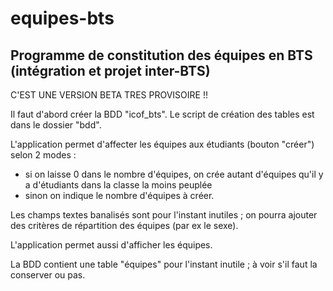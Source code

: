 # equipes-bts
Programme de constitution des équipes en BTS (intégration et projet inter-BTS)
------------------------------------------------------------------------------

C'EST UNE VERSION BETA TRES PROVISOIRE !!

Il faut d'abord créer la BDD "icof_bts".
Le script de création des tables est dans le dossier "bdd".

L'application permet d'affecter les équipes aux étudiants (bouton "créer") selon 2 modes :
- si on laisse 0 dans le nombre d'équipes, on crée autant d'équipes qu'il y a d'étudiants dans la classe la moins peuplée
- sinon on indique le nombre d'équipes à créer.

Les champs textes banalisés sont pour l'instant inutiles ; on pourra ajouter des critères de répartition des équipes (par ex le sexe).

L'application permet aussi d'afficher les équipes.

La BDD contient une table "équipes" pour l'instant inutile ; à voir s'il faut la conserver ou pas.


